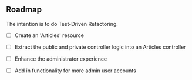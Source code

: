 ## Roadmap

The intention is to do Test-Driven Refactoring.

- [ ] Create an 'Articles' resource

- [ ] Extract the public and private controller logic into an Articles controller

- [ ] Enhance the administrator experience

- [ ] Add in functionality for more admin user accounts
